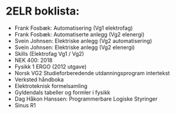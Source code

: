 # 2ELR boklista:

- Frank Fosbæk: Automatisering (Vg1 elektrofag)
- Frank Fosbæk: Automatiserte anlegg (Vg2 elenergi)
- Svein Johnsen: Elektriske anlegg (Vg2 automatisering)
- Svein Johnsen: Elektriske anlegg (Vg2 elenergi)
- Skills (Elektrofag Vg1 / Vg2)
- NEK 400: 2018
- Fysikk 1 ERGO (2012 utgave)
- Norsk VG2 Studieforberedende utdanningsprogram intertekst
- Verksted håndboka
- Elektroteknisk formelsamling
- Gyldendals tabeller og formler i fysikk
- Dag Håkon Hanssen: Programmerbare Logiske Styringer
- Sinus R1

